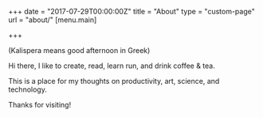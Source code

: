+++
date = "2017-07-29T00:00:00Z"
title = "About"
type = "custom-page"
url = "about/"
[menu.main]

+++


(Kalispera means good afternoon in Greek)

Hi there, I like to create, read, learn run, and drink coffee & tea.

This is a place for my thoughts on productivity, art, science, and technology.

Thanks for visiting!

